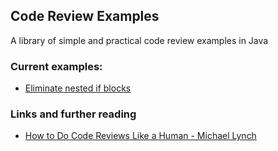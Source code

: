 ## Code Review Examples
A library of simple and practical code review examples in Java

### Current examples:
- [Eliminate nested if blocks](https://github.com/cobusbez/code-review-examples/blob/main/src/main/java/codesmells/nestedifblocks/NestedIfBlocks.java)



### Links and further reading
- [How to Do Code Reviews Like a Human - Michael Lynch](https://www.youtube.com/watch?v=0t4_MfHgb_A)
